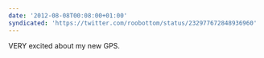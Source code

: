 ```yaml
---
date: '2012-08-08T00:08:00+01:00'
syndicated: 'https://twitter.com/roobottom/status/232977672848936960'
---
```

VERY excited about my new GPS.
